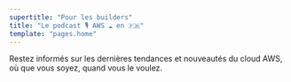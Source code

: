 ```yaml
---
supertitle: "Pour les builders"
title: "Le podcast 🎙️ AWS ☁️ en 🇫🇷"
template: "pages.home"
---
```


Restez informés sur les dernières tendances et nouveautés du cloud AWS, où que vous soyez, quand vous le voulez.